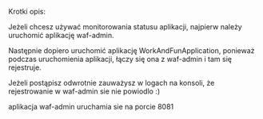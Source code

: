 Krotki opis:

Jeżeli chcesz używać monitorowania statusu aplikacji,
najpierw należy uruchomić aplikację waf-admin.

Następnie dopiero uruchomić aplikację WorkAndFunApplication,
ponieważ podczas uruchomienia aplikacji, łączy się ona
z waf-admin i tam się rejestruje.

Jeżeli postąpisz odwrotnie zauważysz w logach na konsoli,
że rejestrowanie w waf-admin sie nie powiodlo :)

aplikacja waf-admin uruchamia sie na porcie 8081